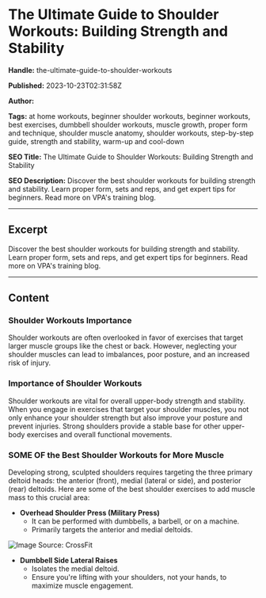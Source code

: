 # The Ultimate Guide to Shoulder Workouts: Building Strength and Stability

**Handle:** the-ultimate-guide-to-shoulder-workouts

**Published:** 2023-10-23T02:31:58Z

**Author:**  

**Tags:** at home workouts, beginner shoulder workouts, beginner workouts, best exercises, dumbbell shoulder workouts, muscle growth, proper form and technique, shoulder muscle anatomy, shoulder workouts, step-by-step guide, strength and stability, warm-up and cool-down

**SEO Title:** The Ultimate Guide to Shoulder Workouts: Building Strength and Stability

**SEO Description:** Discover the best shoulder workouts for building strength and stability. Learn proper form, sets and reps, and get expert tips for beginners. Read more on VPA's training blog.

---

## Excerpt

Discover the best shoulder workouts for building strength and stability. Learn proper form, sets and reps, and get expert tips for beginners. Read more on VPA's training blog.

---

## Content

### Shoulder Workouts Importance

Shoulder workouts are often overlooked in favor of exercises that target larger muscle groups like the chest or back. However, neglecting your shoulder muscles can lead to imbalances, poor posture, and an increased risk of injury.

### Importance of Shoulder Workouts

Shoulder workouts are vital for overall upper-body strength and stability. When you engage in exercises that target your shoulder muscles, you not only enhance your shoulder strength but also improve your posture and prevent injuries. Strong shoulders provide a stable base for other upper-body exercises and overall functional movements.

### SOME OF the Best Shoulder Workouts for More Muscle

Developing strong, sculpted shoulders requires targeting the three primary deltoid heads: the anterior (front), medial (lateral or side), and posterior (rear) deltoids. Here are some of the best shoulder exercises to add muscle mass to this crucial area:

- **Overhead Shoulder Press (Military Press)**
  - It can be performed with dumbbells, a barbell, or on a machine.
  - Primarily targets the anterior and medial deltoids.
  
![Image Source: CrossFit](https://i.shgcdn.com/a8147b93-59b9-4fa3-982e-eb9650f21c2e/-/format/auto/-/preview/3000x3000/-/quality/lighter/)

- **Dumbbell Side Lateral Raises**
  - Isolates the medial deltoid.
  - Ensure you're lifting with your shoulders, not your hands, to maximize muscle engagement.

